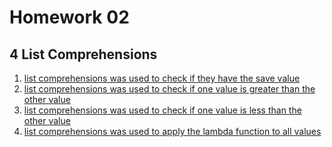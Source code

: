 # Homework 02
## 4 List Comprehensions
1. [list comprehensions was used to check if they have the save value](https://github.com/nyu-csci-ua-0479-001-spring-2023/homework02-yanggezheng/blob/ae7a4204c2eba03c9af011a6dbd66fbb51ba213b/nelta.py#L27)
2. [list comprehensions was used to check if one value is greater than the other value](https://github.com/nyu-csci-ua-0479-001-spring-2023/homework02-yanggezheng/blob/ae7a4204c2eba03c9af011a6dbd66fbb51ba213b/nelta.py#L39)
3. [list comprehensions was used to check if one value is less than the other value](https://github.com/nyu-csci-ua-0479-001-spring-2023/homework02-yanggezheng/blob/ae7a4204c2eba03c9af011a6dbd66fbb51ba213b/nelta.py#L45)
4. [list comprehensions was used to apply the lambda function to all values](https://github.com/nyu-csci-ua-0479-001-spring-2023/homework02-yanggezheng/blob/ae7a4204c2eba03c9af011a6dbd66fbb51ba213b/nelta.py#L50)

